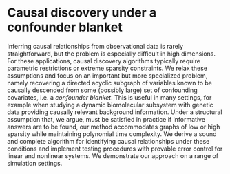 # Causal discovery under a confounder blanket

Inferring causal relationships from observational data is rarely straightforward, but the problem is especially difficult in high dimensions. For these applications, causal discovery algorithms typically require parametric restrictions or extreme sparsity constraints. We relax these assumptions and focus on an important but more specialized problem, namely recovering a directed acyclic subgraph of variables known to be causally descended from some (possibly large) set of confounding covariates, i.e. a *confounder blanket*. This is useful in many settings, for example when studying a dynamic biomolecular subsystem with genetic data providing causally relevant background information. Under a structural assumption that, we argue, must be satisfied in practice if informative answers are to be found, our method accommodates graphs of low or high sparsity while maintaining polynomial time complexity. We derive a sound and complete algorithm for identifying causal relationships under these conditions and implement testing procedures with provable error control for linear and nonlinear systems. We demonstrate our approach on a range of simulation settings.